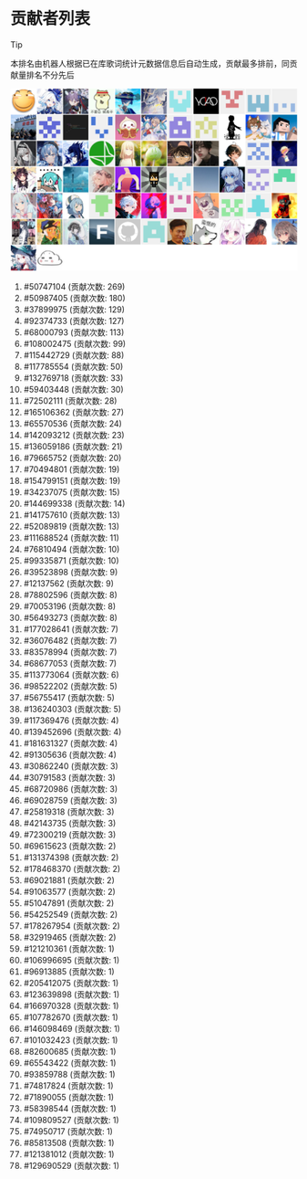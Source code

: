 # 贡献者列表

> [!TIP]
> 本排名由机器人根据已在库歌词统计元数据信息后自动生成，贡献最多排前，同贡献量排名不分先后

![贡献者头像画廊](./CONTRIBUTORS.svg)

1. #50747104 (贡献次数: 269)
2. #50987405 (贡献次数: 180)
3. #37899975 (贡献次数: 129)
4. #92374733 (贡献次数: 127)
5. #68000793 (贡献次数: 113)
6. #108002475 (贡献次数: 99)
7. #115442729 (贡献次数: 88)
8. #117785554 (贡献次数: 50)
9. #132769718 (贡献次数: 33)
10. #59403448 (贡献次数: 30)
11. #72502111 (贡献次数: 28)
12. #165106362 (贡献次数: 27)
13. #65570536 (贡献次数: 24)
14. #142093212 (贡献次数: 23)
15. #136059186 (贡献次数: 21)
16. #79665752 (贡献次数: 20)
17. #70494801 (贡献次数: 19)
18. #154799151 (贡献次数: 19)
19. #34237075 (贡献次数: 15)
20. #144699338 (贡献次数: 14)
21. #141757610 (贡献次数: 13)
22. #52089819 (贡献次数: 13)
23. #111688524 (贡献次数: 11)
24. #76810494 (贡献次数: 10)
25. #99335871 (贡献次数: 10)
26. #39523898 (贡献次数: 9)
27. #12137562 (贡献次数: 9)
28. #78802596 (贡献次数: 8)
29. #70053196 (贡献次数: 8)
30. #56493273 (贡献次数: 8)
31. #177028641 (贡献次数: 7)
32. #36076482 (贡献次数: 7)
33. #83578994 (贡献次数: 7)
34. #68677053 (贡献次数: 7)
35. #113773064 (贡献次数: 6)
36. #98522202 (贡献次数: 5)
37. #56755417 (贡献次数: 5)
38. #136240303 (贡献次数: 5)
39. #117369476 (贡献次数: 4)
40. #139452696 (贡献次数: 4)
41. #181631327 (贡献次数: 4)
42. #91305636 (贡献次数: 4)
43. #30862240 (贡献次数: 3)
44. #30791583 (贡献次数: 3)
45. #68720986 (贡献次数: 3)
46. #69028759 (贡献次数: 3)
47. #25819318 (贡献次数: 3)
48. #42143735 (贡献次数: 3)
49. #72300219 (贡献次数: 3)
50. #69615623 (贡献次数: 2)
51. #131374398 (贡献次数: 2)
52. #178468370 (贡献次数: 2)
53. #69021881 (贡献次数: 2)
54. #91063577 (贡献次数: 2)
55. #51047891 (贡献次数: 2)
56. #54252549 (贡献次数: 2)
57. #178267954 (贡献次数: 2)
58. #32919465 (贡献次数: 2)
59. #121210361 (贡献次数: 1)
60. #106996695 (贡献次数: 1)
61. #96913885 (贡献次数: 1)
62. #205412075 (贡献次数: 1)
63. #123639898 (贡献次数: 1)
64. #166970328 (贡献次数: 1)
65. #107782670 (贡献次数: 1)
66. #146098469 (贡献次数: 1)
67. #101032423 (贡献次数: 1)
68. #82600685 (贡献次数: 1)
69. #65543422 (贡献次数: 1)
70. #93859788 (贡献次数: 1)
71. #74817824 (贡献次数: 1)
72. #71890055 (贡献次数: 1)
73. #58398544 (贡献次数: 1)
74. #109809527 (贡献次数: 1)
75. #74950717 (贡献次数: 1)
76. #85813508 (贡献次数: 1)
77. #121381012 (贡献次数: 1)
78. #129690529 (贡献次数: 1)
